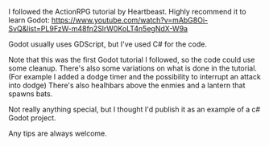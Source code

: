 I followed the ActionRPG tutorial by Heartbeast. 
Highly recommend it to learn Godot: https://www.youtube.com/watch?v=mAbG8Oi-SvQ&list=PL9FzW-m48fn2SlrW0KoLT4n5egNdX-W9a

Godot usually uses GDScript, but I've used C# for the code. 

Note that this was the first Godot tutorial I followed, so the code could use some cleanup. 
There's also some variations on what is done in the tutorial. (For example I added a dodge timer and the possibility to interrupt an attack into dodge) 
There's also healhbars above the enmies and a lantern that spawns bats. 

Not really anything special, but I thought I'd publish it as an example of a c# Godot project. 

Any tips are always welcome. 
